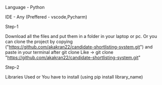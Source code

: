 Language - Python

IDE - Any (Preffered - vscode,Pycharm)

Step-1

Download all the files and put them in a folder in your laptop or pc.
Or you can clone the project by copying ("https://github.com/akakran22/candidate-shortlisting-system.git") and paste in your terminal after git clone 
Like  ->  git clone "https://github.com/akakran22/candidate-shortlisting-system.git"

Step-2 




Libraries Used or You have to install (using pip install library_name)


 
